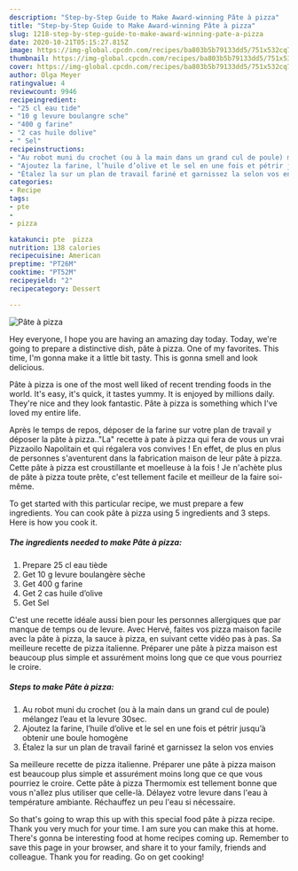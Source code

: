 ```yaml
---
description: "Step-by-Step Guide to Make Award-winning Pâte à pizza"
title: "Step-by-Step Guide to Make Award-winning Pâte à pizza"
slug: 1218-step-by-step-guide-to-make-award-winning-pate-a-pizza
date: 2020-10-21T05:15:27.815Z
image: https://img-global.cpcdn.com/recipes/ba803b5b79133dd5/751x532cq70/pate-a-pizza-photo-principale-de-la-recette.jpg
thumbnail: https://img-global.cpcdn.com/recipes/ba803b5b79133dd5/751x532cq70/pate-a-pizza-photo-principale-de-la-recette.jpg
cover: https://img-global.cpcdn.com/recipes/ba803b5b79133dd5/751x532cq70/pate-a-pizza-photo-principale-de-la-recette.jpg
author: Olga Meyer
ratingvalue: 4
reviewcount: 9946
recipeingredient:
- "25 cl eau tide"
- "10 g levure boulangre sche"
- "400 g farine"
- "2 cas huile dolive"
- " Sel"
recipeinstructions:
- "Au robot muni du crochet (ou à la main dans un grand cul de poule) mélangez l’eau et la levure 30sec."
- "Ajoutez la farine, l’huile d’olive et le sel en une fois et pétrir jusqu’à obtenir une boule homogène"
- "Étalez la sur un plan de travail fariné et garnissez la selon vos envies"
categories:
- Recipe
tags:
- pte
- 
- pizza

katakunci: pte  pizza 
nutrition: 138 calories
recipecuisine: American
preptime: "PT26M"
cooktime: "PT52M"
recipeyield: "2"
recipecategory: Dessert

---
```



![Pâte à pizza](https://img-global.cpcdn.com/recipes/ba803b5b79133dd5/751x532cq70/pate-a-pizza-photo-principale-de-la-recette.jpg)

Hey everyone, I hope you are having an amazing day today. Today, we're going to prepare a distinctive dish, pâte à pizza. One of my favorites. This time, I'm gonna make it a little bit tasty. This is gonna smell and look delicious.

Pâte à pizza is one of the most well liked of recent trending foods in the world. It's easy, it's quick, it tastes yummy. It is enjoyed by millions daily. They're nice and they look fantastic. Pâte à pizza is something which I've loved my entire life.

Après le temps de repos, déposer de la farine sur votre plan de travail y déposer la pâte à pizza..&#34;La&#34; recette à pate à pizza qui fera de vous un vrai Pizzaoilo Napolitain et qui régalera vos convives ! En effet, de plus en plus de personnes s&#39;aventurent dans la fabrication maison de leur pâte à pizza. Cette pâte à pizza est croustillante et moelleuse à la fois ! Je n&#39;achète plus de pâte à pizza toute prête, c&#39;est tellement facile et meilleur de la faire soi-même.


To get started with this particular recipe, we must prepare a few ingredients. You can cook pâte à pizza using 5 ingredients and 3 steps. Here is how you cook it.

<!--inarticleads1-->

##### The ingredients needed to make Pâte à pizza:

1. Prepare 25 cl eau tiède
1. Get 10 g levure boulangère sèche
1. Get 400 g farine
1. Get 2 cas huile d’olive
1. Get  Sel


C&#39;est une recette idéale aussi bien pour les personnes allergiques que par manque de temps ou de levure. Avec Hervé, faites vos pizza maison facile avec la pâte à pizza, la sauce à pizza, en suivant cette vidéo pas à pas. Sa meilleure recette de pizza italienne. Préparer une pâte à pizza maison est beaucoup plus simple et assurément moins long que ce que vous pourriez le croire. 

<!--inarticleads2-->

##### Steps to make Pâte à pizza:

1. Au robot muni du crochet (ou à la main dans un grand cul de poule) mélangez l’eau et la levure 30sec.
1. Ajoutez la farine, l’huile d’olive et le sel en une fois et pétrir jusqu’à obtenir une boule homogène
1. Étalez la sur un plan de travail fariné et garnissez la selon vos envies


Sa meilleure recette de pizza italienne. Préparer une pâte à pizza maison est beaucoup plus simple et assurément moins long que ce que vous pourriez le croire. Cette pâte à pizza Thermomix est tellement bonne que vous n&#39;allez plus utiliser que celle-là. Délayez votre levure dans l&#39;eau à température ambiante. Réchauffez un peu l&#39;eau si nécessaire. 

So that's going to wrap this up with this special food pâte à pizza recipe. Thank you very much for your time. I am sure you can make this at home. There's gonna be interesting food at home recipes coming up. Remember to save this page in your browser, and share it to your family, friends and colleague. Thank you for reading. Go on get cooking!
